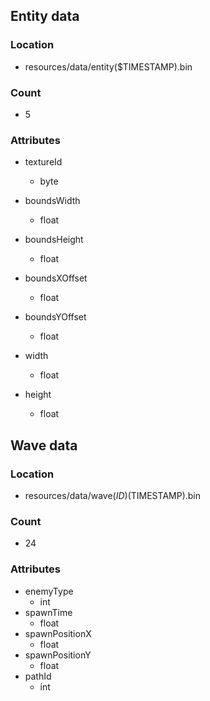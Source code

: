 

## Entity data
### Location 
* resources/data/entity($TIMESTAMP).bin
### Count 
* 5
### Attributes
* textureId 
  * byte
* boundsWidth
  * float 
   
* boundsHeight
    * float 

* boundsXOffset
    * float 

* boundsYOffset
    * float 

* width
    * float 

* height 
    * float
## Wave data

### Location
* resources/data/wave($ID)($TIMESTAMP).bin
### Count
* 24
### Attributes
* enemyType
  * int
* spawnTime
  * float 
* spawnPositionX
  * float 
* spawnPositionY
  * float 
* pathId
  * int 